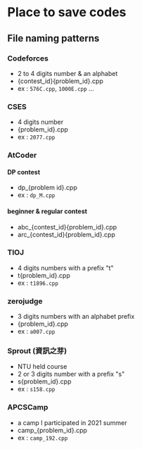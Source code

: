 # Place to save codes
## File naming patterns

### Codeforces
- 2 to 4 digits number & an alphabet
- {contest_id}{problem_id}.cpp
- ex : `576C.cpp`, `1000E.cpp` ...

### CSES
- 4 digits number
- {problem_id}.cpp
- ex : `2077.cpp`

### AtCoder
#### DP contest
- dp_{problem id}.cpp
- ex : `dp_M.cpp`
#### beginner & regular contest
- abc_{contest_id}{problem_id}.cpp
- arc_{contest_id}{problem_id}.cpp

### TIOJ
- 4 digits numbers with a prefix "t"
- t{problem_id}.cpp
- ex : `t1896.cpp`

### zerojudge
- 3 digits numbers with an alphabet prefix
- {problem_id}.cpp
- ex : `a007.cpp`

### Sprout (資訊之芽)
- NTU held course
- 2 or 3 digits number with a prefix "s"
- s{problem_id}.cpp
- ex : `s158.cpp`

### APCSCamp
- a camp I participated in 2021 summer
- camp_{problem_id}.cpp
- ex : `camp_192.cpp`



